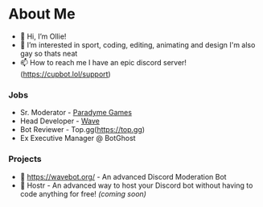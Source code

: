 # About Me

- 👋 Hi, I’m Ollie!
- 👀 I’m interested in sport, coding, editing, animating and design I'm also gay so thats neat
- 📫 How to reach me I have an epic discord server! (https://cupbot.lol/support)

### Jobs
- Sr. Moderator - [Paradyme Games](https://discord.gg/HHXb3fheKP)
- Head Developer - [Wave](https://wavebot.org)
- Bot Reviewer - Top.gg(https://top.gg)
- Ex Executive Manager @ BotGhost

### Projects
- 🔗 https://wavebot.org/ - An advanced Discord Moderation Bot
- 🔗 Hostr - An advanced way to host your Discord bot without having to code anything for free! *(coming soon)*
